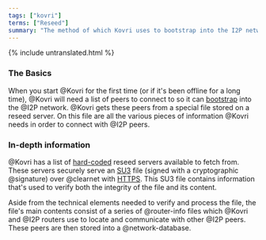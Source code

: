 ```yaml
---
tags: ["kovri"]
terms: ["Reseed"]
summary: "The method of which Kovri uses to bootstrap into the I2P network"
---
```


{% include untranslated.html %}
### The Basics

When you start @Kovri for the first time (or if it's been offline for a long time), @Kovri will need a list of peers to connect to so it can [bootstrap](https://en.wikipedia.org/wiki/Bootstrap) into the @I2P network. @Kovri gets these peers from a special file stored on a reseed server. On this file are all the various pieces of information @Kovri needs in order to connect with @I2P peers.

### In-depth information

@Kovri has a list of [hard-coded](https://en.wikipedia.org/wiki/Hard-coded) reseed servers available to fetch from. These servers securely serve an [SU3](https://geti2p.net/spec/updates#su3) file (signed with a cryptographic @signature) over @clearnet with [HTTPS](https://en.wikipedia.org/wiki/HTTPS). This SU3 file contains information that's used to verify both the integrity of the file and its content.

Aside from the technical elements needed to verify and process the file, the file's main contents consist of a series of @router-info files which @Kovri and @I2P routers use to locate and communicate with other @I2P peers. These peers are then stored into a @network-database.
